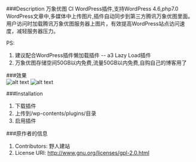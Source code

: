 ###Description
万象优图 CI WordPress插件,支持WordPress 4.6,php7.0  
WordPress文章中,多媒体中上传图片,插件自动同步到第三方腾讯万象优图里面。  
用户访问时加载腾讯万象优图服务器上图片，有效提高WordPress站点访问速度，减轻服务器压力。

PS:  
1. 建议配合WordPress插件懒加载插件 -- a3 Lazy Load插件  
2. 万象优图存储空间50GB以内免费,流量50GB以内免费,自购自己的博客用了

###效果  
![alt text](http://img.funboxpower.com/other-1474599524?imageView2/0/w/800/h/800 "Title")
![alt text](http://img.funboxpower.com/other-1474599516?imageView2/0/w/800/h/800 "Title")

###Installation
1. 下载插件
2. 上传到/wp-contents/plugins/目录
3. 启用插件

###原作者的信息
1. Contributors: 野人建站
2. License URI: http://www.gnu.org/licenses/gpl-2.0.html

